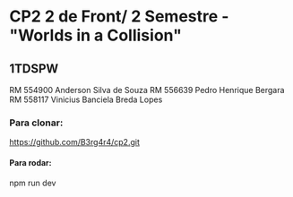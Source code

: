 # CP2 2 de Front/ 2 Semestre - "Worlds in a Collision"

## 1TDSPW

RM 554900 Anderson Silva de Souza
RM 556639 Pedro Henrique Bergara
RM 558117 Vinicius Banciela Breda Lopes

### Para clonar:

https://github.com/B3rg4r4/cp2.git

#### Para rodar:

npm run dev
